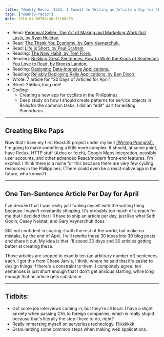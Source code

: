 ```yaml
---
title: "Weekly Recap, 1533: I Commit to Writing an Article a Day for the Month of April."
tags: ["weekly-recap"]
date: 2018-04-09T08:48:12+08:00
---
```


- Read: [Perennial Seller: The Art of Making and Marketing Work that Lasts, by Ryan Holiday.](https://www.amazon.com/Perennial-Seller-Making-Marketing-Lasts-ebook/dp/B01N8SL7FH/)
- Read: [The Thank You Economy, by Gary Vaynerchuk.]()
- Read: [Life is Short, by Paul Graham.](http://www.paulgraham.com/vb.html)
- Reading: [The Now Habit, by Tom Fiore.]()
- Reading: [Building Great Sentences: How to Write the Kinds of Sentences You Love to Read, by Brooks Landon.](https://www.amazon.com/Building-Great-Sentences-Write-Courses-ebook/dp/B00AEDDRF8/)
- Reading: [Designing Data-Intensive Applications.]()
- Reading: [Reliably Deploying Rails Applications, by Ben Dixon.](https://leanpub.com/deploying_rails_applications)
- Wrote: 7 article for "30 Days of Articles for April".
- Biked: 256km, long ride!
- Coding:
  - Creating a new app for cyclists in the Philippines.
  - Deep study on how I should create patterns for service objects in Rails/for the common tasks. I did an "edit" part for editing Pomodoros.

---

## Creating Bike Paps

Now that I have my first ReactJS project under my belt [(Writing Prompts!)](https://writing.daryll.codes), I'm going to make something a little more complex. It should, at some point, have Redux, HTTP stuff (Axios or fetch), Google Maps integration, possibly user accounts, and other advanced React/modern front-end features. I'm excited. I think there is a niche for this because there are very few cycling resources in the Philippines. (There could even be a react-native app in the future, who knows?)

---

## One Ten-Sentence Article Per Day for April

I've decided that I was really just fooling myself with the writing thing because I wasn't constantly shipping. It's probably too much of a reach for me that I decided that I'll have to ship an article per day, just like what Seth Godin, Casey Neistat, and Gary Vaynerchuk does.

Still not confident in sharing it with the rest of the world, but make no mistake, by the end of April, I will rewrite these 30 ideas into 30 blog posts and share it out. My idea is that I'll spend 30 days and 30 articles getting better at creating these.

Those articles are scoped to exactly ten (an arbitrary number of) sentences each. I got this from Chase Jarvis, I think, where he said that it's easier to design things if there's a constraint to them. I completely agree: ten sentences is just short enough that I don't get anxious starting, while long enough that an article gets substance.

---

## Tidbits:

- Got some job interviews coming in, but they're all local. I have a slight anxiety when passing CVs to foreign companies, which is really stupid because that's literally the step I have to do, right?
- Really immersing myself on serverless technology. I'llkkkkkk
- Granularizing some common steps when making web applications.
